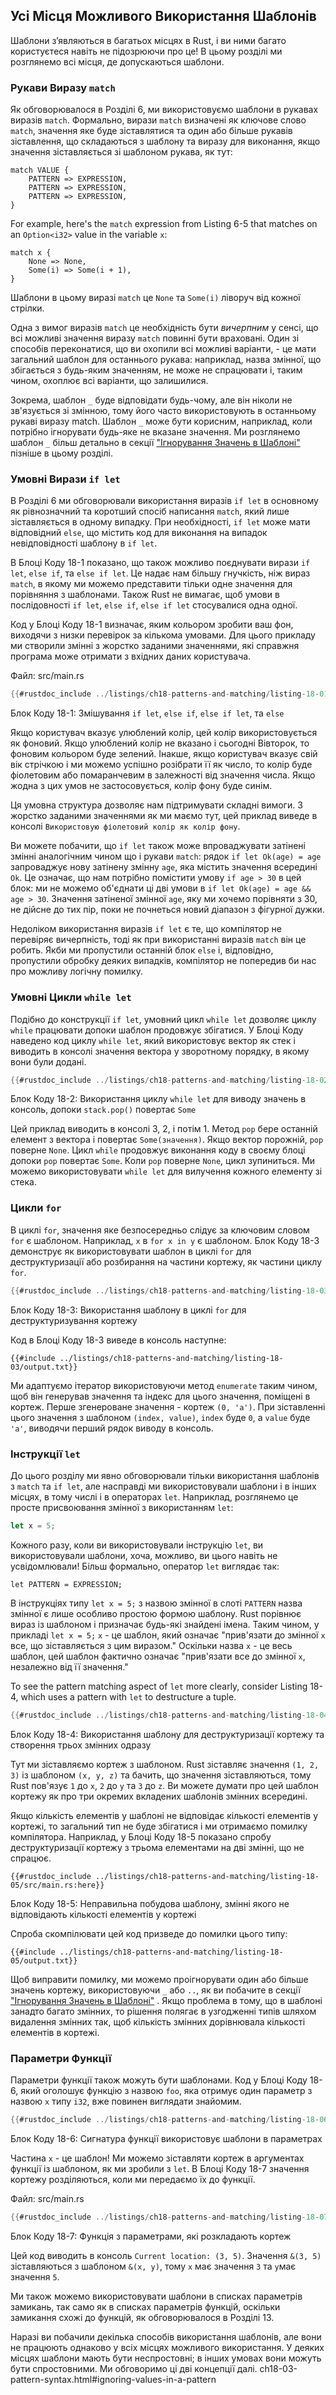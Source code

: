 ## Усі Місця Можливого Використання Шаблонів

Шаблони з’являються в багатьох місцях в Rust, і ви ними багато користуєтеся навіть не підозрюючи про це! В цьому розділі ми розглянемо всі місця, де допускаються шаблони.

### Рукави Виразу `match`

Як обговорювалося в Розділі 6, ми використовуємо шаблони в рукавах виразів `match`. Формально, вирази `match` визначені як ключове слово `match`, значення яке буде зіставлятися та один або більше рукавів зіставлення, що складаються з шаблону та виразу для виконання, якщо значення зіставляється зі шаблоном рукава, як тут:

```text
match VALUE {
    PATTERN => EXPRESSION,
    PATTERN => EXPRESSION,
    PATTERN => EXPRESSION,
}
```

For example, here's the `match` expression from Listing 6-5 that matches on an `Option<i32>` value in the variable `x`:

```rust,ignore
match x {
    None => None,
    Some(i) => Some(i + 1),
}
```

Шаблони в цьому виразі `match` це `None` та `Some(i)` ліворуч від кожної стрілки.

Одна з вимог виразів `match` це необхідність бути *вичерпним* у сенсі, що всі можливі значення виразу `match` повинні бути враховані. Один зі способів переконатися, що ви охопили всі можливі варіанти, - це мати загальний шаблон для останнього рукава: наприклад, назва змінної, що збігається з будь-яким значенням, не може не спрацювати і, таким чином, охоплює всі варіанти, що залишилися.

Зокрема, шаблон `_` буде відповідати будь-чому, але він ніколи не зв'язується зі змінною, тому його часто використовують в останньому рукаві виразу match. Шаблон `_` може бути корисним, наприклад, коли потрібно ігнорувати будь-яке не вказане значення. Ми розглянемо шаблон `_` більш детально в секції ["Ігнорування Значень в Шаблоні"]()<!-- ignore --> пізніше в цьому розділі.

### Умовні Вирази `if let`

В Розділі 6 ми обговорювали використання виразів `if let` в основному як рівнозначний та коротший спосіб написання `match`, який лише зіставляється в одному випадку. При необхідності, `if let` може мати відповідний `else`, що містить код для виконання на випадок невідповідності шаблону в `if let`.

В Блоці Коду 18-1 показано, що також можливо поєднувати вирази `if let`, `else
if`, та `else if let`. Це надає нам більшу гнучкість, ніж вираз `match`, в якому ми можемо представити тільки одне значення для порівняння з шаблонами. Також Rust не вимагає, щоб умови в послідовності `if let`, `else if`, `else if let` стосувалися одна одної.

Код у Блоці Коду 18-1 визначає, яким кольором зробити ваш фон, виходячи з низки перевірок за кількома умовами. Для цього прикладу ми створили змінні з жорстко заданими значеннями, які справжня програма може отримати з вхідних даних користувача.

<span class="filename">Файл: src/main.rs</span>

```rust
{{#rustdoc_include ../listings/ch18-patterns-and-matching/listing-18-01/src/main.rs}}
```


<span class="caption">Блок Коду 18-1: Змішування `if let`, `else if`, `else if let`, та `else`</span>

Якщо користувач вказує улюблений колір, цей колір використовується як фоновий. Якщо улюблений колір не вказано і сьогодні Вівторок, то фоновим кольором буде зелений. Інакше, якщо користувач вказує свій вік стрічкою і ми можемо успішно розібрати її як число, то колір буде фіолетовим або помаранчевим в залежності від значення числа. Якщо жодна з цих умов не застосовується, колір фону буде синім.

Ця умовна структура дозволяє нам підтримувати складні вимоги. З жорстко заданими значеннями як ми маємо тут, цей приклад виведе в консолі `Використовую фіолетовий колір як колір фону`.

Ви можете побачити, що `if let` також може впроваджувати затінені змінні аналогічним чином що і рукави `match`: рядок `if let Ok(age) = age` запроваджує нову затінену змінну `age`, яка містить значення всередині `Ok`. Це означає, що нам потрібно помістити умову `if age > 30` в цей блок: ми не можемо об'єднати ці дві умови в `if let Ok(age) = age && age > 30`. Значення затіненої змінної `age`, яку ми хочемо порівняти з 30, не дійсне до тих пір, поки не почнеться новий діапазон з фігурної дужки.

Недоліком використання виразів `if let` є те, що компілятор не перевіряє вичерпність, тоді як при використанні виразів `match` він це робить. Якби ми пропустили останній блок `else` і, відповідно, пропустили обробку деяких випадків, компілятор не попередив би нас про можливу логічну помилку.

### Умовні Цикли `while let`

Подібно до конструкції `if let`, умовний цикл `while let` дозволяє циклу `while` працювати допоки шаблон продовжує збігатися. У Блоці Коду наведено код циклу `while let`, який використовує вектор як стек і виводить в консолі значення вектора у зворотному порядку, в якому вони були додані.

```rust
{{#rustdoc_include ../listings/ch18-patterns-and-matching/listing-18-02/src/main.rs:here}}
```


<span class="caption">Блок Коду 18-2: Використання циклу `while let` для виводу значень в консоль, допоки `stack.pop()` повертає `Some`</span>

Цей приклад виводить в консолі 3, 2, і потім 1. Метод `pop` бере останній елемент з вектора і повертає `Some(значення)`. Якщо вектор порожній, `pop` поверне `None`. Цикл `while` продовжує виконання коду в своєму блоці допоки `pop` повертає `Some`. Коли `pop` поверне `None`, цикл зупиниться. Ми можемо використовувати `while let` для вилучення кожного елементу зі стека.

### Цикли `for`

В циклі `for`, значення яке безпосередньо слідує за ключовим словом `for` є шаблоном. Наприклад, `x` в `for x in y` є шаблоном. Блок Коду 18-3 демонструє як використовувати шаблон в циклі `for` для деструктуризації або розбирання на частини кортежу, як частини циклу `for`.

```rust
{{#rustdoc_include ../listings/ch18-patterns-and-matching/listing-18-03/src/main.rs:here}}
```


<span class="caption">Блок Коду 18-3: Використання шаблону в циклі `for` для деструктуризування кортежу</span>

Код в Блоці Коду 18-3 виведе в консоль наступне:

```console
{{#include ../listings/ch18-patterns-and-matching/listing-18-03/output.txt}}
```

Ми адаптуємо ітератор використовуючи метод `enumerate` таким чином, щоб він генерував значення та індекс для цього значення, поміщені в кортеж. Перше згенероване значення - кортеж `(0, 'a')`. При зіставленні цього значення з шаблоном `(index, value)`, `index` буде `0`, а `value` буде `'a'`, виводячи перший рядок виводу в консоль.

### Інструкції `let`

До цього розділу ми явно обговорювали тільки використання шаблонів з `match` та `if let`, але насправді ми використовували шаблони і в інших місцях, в тому числі і в операторах `let`. Наприклад, розглянемо це просте присвоювання змінної з використанням `let`:

```rust
let x = 5;
```

Кожного разу, коли ви використовували інструкцію `let`, ви використовували шаблони, хоча, можливо, ви цього навіть не усвідомлювали! Більш формально, оператор `let` виглядає так:

```text
let PATTERN = EXPRESSION;
```

В інструкціях типу `let x = 5;` з назвою змінної в слоті `PATTERN` назва змінної є лише особливо простою формою шаблону. Rust порівнює вираз із шаблоном і призначає будь-які знайдені імена. Таким чином, у прикладі `let x = 5;` `x` - це шаблон, який означає "прив'язати до змінної `x` все, що зіставляється з цим виразом." Оскільки назва `x` - це весь шаблон, цей шаблон фактично означає "прив'язати все до змінної `x`, незалежно від її значення."

To see the pattern matching aspect of `let` more clearly, consider Listing 18-4, which uses a pattern with `let` to destructure a tuple.

```rust
{{#rustdoc_include ../listings/ch18-patterns-and-matching/listing-18-04/src/main.rs:here}}
```


<span class="caption">Блок Коду 18-4: Використання шаблону для деструктуризації кортежу та створення трьох змінних одразу</span>

Тут ми зіставляємо кортеж з шаблоном. Rust зіставляє значення `(1, 2, 3)` із шаблоном `(x, y, z)` та бачить, що значення зіставляються, тому Rust пов'язує `1` до `x`, `2` до `y` та `3` до `z`. Ви можете думати про цей шаблон кортежу як про три окремих вкладених шаблонів змінних всередині.

Якщо кількість елементів у шаблоні не відповідає кількості елементів у кортежі, то загальний тип не буде збігатися і ми отримаємо помилку компілятора. Наприклад, у Блоці Коду 18-5 показано спробу деструктуризації кортежу з трьома елементами на дві змінні, що не спрацює.

```rust,ignore,does_not_compile
{{#rustdoc_include ../listings/ch18-patterns-and-matching/listing-18-05/src/main.rs:here}}
```


<span class="caption">Блок Коду 18-5: Неправильна побудова шаблону, змінні якого не відповідають кількості елементів у кортежі</span>

Спроба скомпілювати цей код призведе до помилки цього типу:

```console
{{#include ../listings/ch18-patterns-and-matching/listing-18-05/output.txt}}
```

Щоб виправити помилку, ми можемо проігнорувати один або більше значень кортежу, використовуючи `_` або `..`, як ви побачите в секції ["Ігнорування Значень в Шаблоні"]()<!-- ignore --> . Якщо проблема в тому, що в шаблоні занадто багато змінних, то рішення полягає в узгодженні типів шляхом видалення змінних так, щоб кількість змінних дорівнювала кількості елементів в кортежі.

### Параметри Функції

Параметри функції також можуть бути шаблонами. Код у Блоці Коду 18-6, який оголошує функцію з назвою `foo`, яка отримує один параметр з назвою `x` типу `i32`, вже повинен виглядати знайомим.

```rust
{{#rustdoc_include ../listings/ch18-patterns-and-matching/listing-18-06/src/main.rs:here}}
```


<span class="caption">Блок Коду 18-6: Сигнатура функції використовує шаблони в параметрах</span>

Частина `x` - це шаблон! Ми можемо зіставляти кортеж в аргументах функції із шаблоном, як ми зробили з `let`. В Блоці Коду 18-7 значення кортежу розділяються, коли ми передаємо їх до функції.

<span class="filename">Файл: src/main.rs</span>

```rust
{{#rustdoc_include ../listings/ch18-patterns-and-matching/listing-18-07/src/main.rs}}
```


<span class="caption">Блок Коду 18-7: Функція з параметрами, які розкладають кортеж</span>

Цей код виводить в консоль `Current location: (3, 5)`. Значення `&(3, 5)` зіставляються з шаблоном `&(x, y)`, тому `x` має значення `3` та `y`має значення `5`.

Ми також можемо використовувати шаблони в списках параметрів замикань, так само як в списках параметрів функцій, оскільки замикання схожі до функцій, як обговорювалося в Розділі 13.

Наразі ви побачили декілька способів використання шаблонів, але вони не працюють однаково у всіх місцях можливого використання. У деяких місцях шаблони мають бути неспростовні; в інших умовах вони можуть бути спростовними. Ми обговоримо ці дві концепції далі.
ch18-03-pattern-syntax.html#ignoring-values-in-a-pattern
